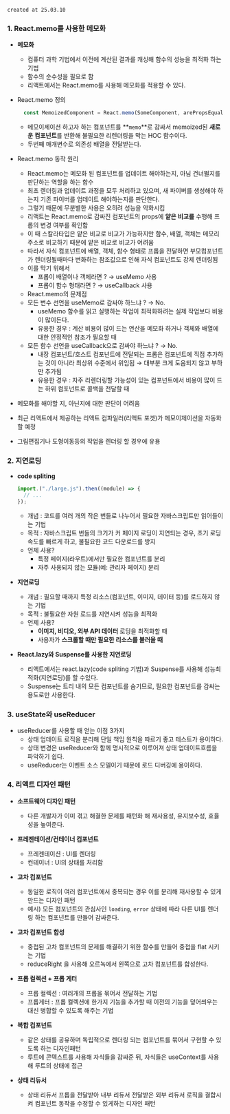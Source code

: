 `created at 25.03.10`

### 1. React.memo를 사용한 메모화

- **메모화**
  - 컴퓨터 과학 기법에서 이전에 계산된 결과를 캐싱해 함수의 성능을 최적화 하는 기법
  - 함수의 순수성을 필요로 함
  - 리액트에서는 React.memo를 사용해 메모화를 적용할 수 있다.
- React.memo 정의

  ```jsx
  	const MemoizedComponent = React.memo(SomeComponent, arePropsEqual?)

  ```

  - 메모이제이션 하고자 하는 컴포넌트를 **`memo`**로 감싸서 memoized된 **새로운 컴포넌트**를 반환해 불필요한 리렌더링을 막는 HOC 함수이다.
  - 두번째 매개변수로 의존성 배열을 전달받는다.

- React.memo 동작 원리
  - React.memo는 메모화 된 컴포넌트를 업데이트 해야하는지, 아님 건너뛸지를 판단하는 역할을 하는 함수
  - 최초 렌더링과 업데이트 과정을 모두 처리하고 있으며, 새 파이버를 생성해야 하는지 기존 파이버를 업데이트 해야하는지를 판단한다.
  - 그렇기 때문에 무분별한 사용은 오히려 성능을 악화시킴
  - 리액트는 React.memo로 감싸진 컴포넌트의 props에 **얕은 비교를** 수행해 프롭의 변경 여부를 확인함
  - 이 때 스칼라타입은 얕은 비교로 비교가 가능하지만 함수, 배열, 객체는 메모리 주소로 비교하기 때문에 얕은 비교로 비교가 어려움
  - 따라서 자식 컴포넌트에 배열, 객체, 함수 형태로 프롭을 전달하면 부모컴포넌트가 렌더링될때마다 변화하는 참조값으로 인해 자식 컴포넌트도 강제 렌더링됨
  - 이를 막기 위해서
    - 프롭이 배열이나 객체라면 ? → useMemo 사용
    - 프롭이 함수 형태라면 ? → useCallback 사용
  - React.memo의 문제점
  - 모든 변수 선언을 useMemo로 감싸야 하느냐 ? → No.
    - useMemo 함수를 읽고 실행하는 작업이 최적화하려는 실제 작업보다 비용이 많이든다.
    - 유용한 경우 : 계산 비용이 많이 드는 연산을 메모화 하거나 객체와 배열에 대한 안정적인 참조가 필요할 때
  - 모든 함수 선언을 useCallback으로 감싸야 하느냐 ? → No.
    - 내장 컴포넌트/호스트 컴포넌트에 전달되는 프롭은 컴포넌트에 직접 추가하는 것이 아니라 최상위 수준에서 위임됨 → 대부분 크게 도움되지 않고 부하만 추가됨
    - 유용한 경우 : 자주 리렌더링할 가능성이 있는 컴포넌트에서 비용이 많이 드는 하위 컴포넌트로 콜백을 전달할 때
- 메모화를 해야할 지, 아닌지에 대한 판단이 어려움
- 최근 리액트에서 제공하는 리액트 컴파일러(리액트 포겟)가 메모이제이션을 자동화할 예정
- 그림편집기나 도형이동등의 작업을 렌더링 할 경우에 유용

### 2. 지연로딩

- **code spliting**

  ```jsx
  import.("./large.js").then((module) => {
    // ...
  });
  ```

  - 개념 : 코드를 여러 개의 작은 번들로 나누어서 필요한 자바스크립트만 읽어들이는 기법
  - 목적 : 자바스크립트 번들의 크기가 커 페이지 로딩이 지연되는 경우, 초기 로딩 속도를 빠르게 하고, 불필요한 코드 다운로드를 방지
  - 언제 사용?
    - 특정 페이지(라우트)에서만 필요한 컴포넌트를 분리
    - 자주 사용되지 않는 모듈(예: 관리자 페이지) 분리

- **지연로딩**

  - 개념 : 필요할 때까지 특정 리소스(컴포넌트, 이미지, 데이터 등)를 로드하지 않는 기법
  - 목적 : 불필요한 자원 로드를 지연시켜 성능을 최적화
  - 언제 사용?
    - **이미지, 비디오, 외부 API 데이터** 로딩을 최적화할 때
    - 사용자가 **스크롤할 때만 필요한 리소스를 불러올 때**

- **React.lazy와 Suspense를 사용한 지연로딩**

  - 리액트에서는 react.lazy(code spliting 기법)과 Suspense를 사용해 성능최적화(지연로딩)를 할 수있다.
  - Suspense는 트리 내의 모든 컴포넌트를 숨기므로, 필요한 컴포넌트를 감싸는 용도로만 사용한다.

### 3. useState와 useReducer

- useReducer를 사용할 때 얻는 이점 3가지
  - 상태 업데이트 로직을 분리해 단일 책임 원칙을 따르기 좋고 테스트가 용이하다.
  - 상태 변경은 useReducer와 함께 명시적으로 이루어져 상태 업데이트흐름을 파악하기 쉽다.
  - useReducer는 이벤트 소스 모델이기 때문에 로드 디버깅에 용이하다.

### 4. 리액트 디자인 패턴

- **소프트웨어 디자인 패턴**

  - 다른 개발자가 이미 겪고 해결한 문제를 패턴화 해 재사용성, 유지보수성, 효율성을 높여준다.

- **프레젠테이션/컨테이너 컴포넌트**

  - 프레젠테이션 : UI를 렌더링
  - 컨테이너 : UI의 상태를 처리함

- **고차 컴포넌트**

  - 동일한 로직이 여러 컴포넌트에서 중복되는 경우 이를 분리해 재사용할 수 있게 만드는 디자인 패턴
  - 예시) 모든 컴포넌트의 관심사인 `loading`, `error` 상태에 따라 다른 UI를 렌더링 하는 컴포넌트를 만들어 감싸준다.

- **고차 컴포넌트 합성**

  - 중첩된 고차 컴포넌트의 문제를 해결하기 위한 함수를 만들어 중첩을 flat 시키는 기법
  - reduceRight 을 사용해 오르녹에서 왼쪽으로 고차 컴포넌트를 합성한다.

- **프롭 컬렉션 + 프롭 게터**

  - 프롭 컬렉션 : 여러개의 프롭을 묶어서 전달하는 기법
  - 프롭게터 : 프롭 컬렉션에 한가지 기능을 추가할 때 이전의 기능을 덮어씌우는 대신 병합할 수 있도록 해주는 기법

- **복합 컴포넌트**

  - 같은 상태를 공유하며 독립적으로 렌더링 되는 컴포넌트를 묶어서 구현할 수 있도록 하는 디자인패턴
  - 루트에 콘텍스트를 사용해 자식들을 감싸준 뒤, 자식들은 useContext를 사용해 루트의 상태에 접근

- **상태 리듀서**

  - 상태 리듀서 프롭을 전달받아 내부 리듀서 전달받은 외부 리듀서 로직을 결합시켜 컴포넌트 동작을 수정할 수 있게하는 디자인 패턴
